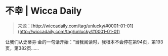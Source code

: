 <!--yml

category: 未分类

date: 2024-06-12 18:25:10

-->

# 不幸 | Wicca Daily

> 来源：[http://wiccadaily.com/tag/unlucky/#0001-01-01](http://wiccadaily.com/tag/unlucky/#0001-01-01)

让我们从史蒂芬·金的一句话开始：“当我阅读时，我根本不会停在第94页，第193页，第382页……
